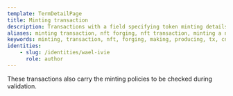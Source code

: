 ```yaml
---
template: TermDetailPage
title: Minting transaction
description: Transactions with a field specifying token minting details.
aliases: minting transaction, nft forging, nft transaction, minting a native asset, nft minting, cardano nft minting, nft making transaction
keywords: minting, transaction, nft, forging, making, producing, tx, cnft, cardano, native, asset
identities: 
    - slug: /identities/wael-ivie
      role: author
---
```


These transactions also carry the minting policies to be checked during validation.